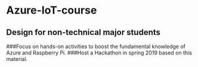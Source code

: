 # Azure-IoT-course

## Design for non-technical major students
###Focus on hands-on activities to boost the fundamental knowledge of Azure and Raspberry Pi.
###Host a Hackathon in spring 2019 based on this material.